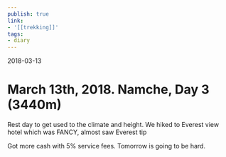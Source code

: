 ```yaml
---
publish: true
link:
- '[[trekking]]'
tags:
- diary
---
```

2018-03-13

# March 13th, 2018. Namche, Day 3 (3440m)

Rest day to get used to the climate and height. We hiked to Everest view hotel which was FANCY, almost saw Everest tip

Got more cash with 5% service fees. Tomorrow is going to be hard.